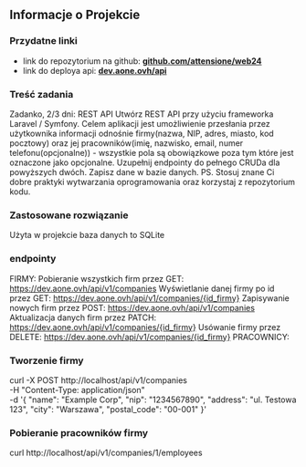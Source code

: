 ## Informacje o Projekcie

### Przydatne linki
- link do repozytorium na github: **[github.com/attensione/web24](https://github.com/attensione/web24)**
- link do deploya api: **[dev.aone.ovh/api](https://dev.aone.ovh/api)**

### Treść zadania
Zadanko, 2/3 dni:
REST API Utwórz REST API przy użyciu frameworka Laravel / Symfony. Celem aplikacji jest umożliwienie przesłania przez użytkownika informacji odnośnie firmy(nazwa, NIP, adres, miasto, kod pocztowy) oraz jej pracowników(imię, nazwisko, email, numer telefonu(opcjonalne)) - wszystkie pola są obowiązkowe poza tym które jest oznaczone jako opcjonalne. Uzupełnij endpointy do pełnego CRUDa dla powyższych dwóch. Zapisz dane w bazie danych. PS. Stosuj znane Ci dobre praktyki wytwarzania oprogramowania oraz korzystaj z repozytorium kodu.

### Zastosowane rozwiązanie
Użyta w projekcie baza danych to SQLite

### endpointy
FIRMY:
Pobieranie wszystkich firm przez GET: https://dev.aone.ovh/api/v1/companies
Wyświetlanie danej firmy po id przez GET: https://dev.aone.ovh/api/v1/companies/{id_firmy}
Zapisywanie nowych firm przez POST: https://dev.aone.ovh/api/v1/companies
Aktualizacja danych firm przez PATCH: https://dev.aone.ovh/api/v1/companies/{id_firmy}
Usówanie firmy przez DELETE: https://dev.aone.ovh/api/v1/companies/{id_firmy}
PRACOWNICY:

### Tworzenie firmy
curl -X POST http://localhost/api/v1/companies \
-H "Content-Type: application/json" \
-d '{
"name": "Example Corp",
"nip": "1234567890",
"address": "ul. Testowa 123",
"city": "Warszawa",
"postal_code": "00-001"
}'

### Pobieranie pracowników firmy
curl http://localhost/api/v1/companies/1/employees
